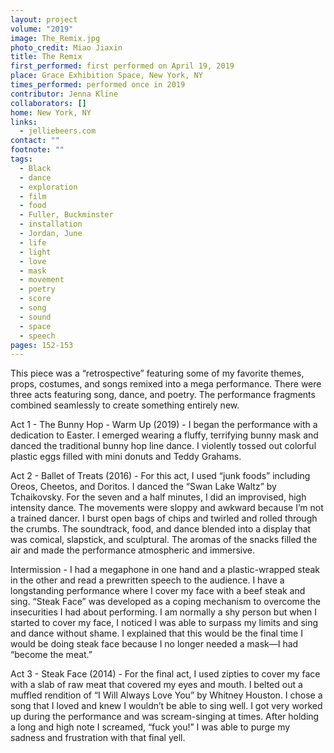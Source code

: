 ```yaml
---
layout: project
volume: "2019"
image: The_Remix.jpg
photo_credit: Miao Jiaxin
title: The Remix
first_performed: first performed on April 19, 2019
place: Grace Exhibition Space, New York, NY
times_performed: performed once in 2019
contributor: Jenna Kline
collaborators: []
home: New York, NY
links:
  - jelliebeers.com
contact: ""
footnote: ""
tags:
  - Black
  - dance
  - exploration
  - film
  - food
  - Fuller, Buckminster
  - installation
  - Jordan, June
  - life
  - light
  - love
  - mask
  - movement
  - poetry
  - score
  - song
  - sound
  - space
  - speech
pages: 152-153
---
```


This piece was a “retrospective” featuring some of my favorite themes, props, costumes, and songs remixed into a mega performance. There were three acts featuring song, dance, and poetry. The performance fragments combined seamlessly to create something entirely new.

Act 1 - The Bunny Hop - Warm Up (2019) - I began the performance with a dedication to Easter. I emerged wearing a fluffy, terrifying bunny mask and danced the traditional bunny hop line dance. I violently tossed out colorful plastic eggs filled with mini donuts and Teddy Grahams.

Act 2 - Ballet of Treats (2016) - For this act, I used “junk foods” including Oreos, Cheetos, and Doritos. I danced the “Swan Lake Waltz” by Tchaikovsky. For the seven and a half minutes, I did an improvised, high intensity dance. The movements were sloppy and awkward because I’m not a trained dancer. I burst open bags of chips and twirled and rolled through the crumbs. The soundtrack, food, and dance blended into a display that was comical, slapstick, and sculptural. The aromas of the snacks filled the air and made the performance atmospheric and immersive.

Intermission - I had a megaphone in one hand and a plastic-wrapped steak in the other and read a prewritten speech to the audience. I have a longstanding performance where I cover my face with a beef steak and sing. “Steak Face” was developed as a coping mechanism to overcome the insecurities I had about performing. I am normally a shy person but when I started to cover my face, I noticed I was able to surpass my limits and sing and dance without shame. I explained that this would be the final time I would be doing steak face because I no longer needed a mask—I had “become the meat.”

Act 3 - Steak Face (2014) - For the final act, I used zipties to cover my face with a slab of raw meat that covered my eyes and mouth. I belted out a muffled rendition of “I Will Always Love You” by Whitney Houston. I chose a song that I loved and knew I wouldn’t be able to sing well. I got very worked up during the performance and was scream-singing at times. After holding a long and high note I screamed, “fuck you!” I was able to purge my sadness and frustration with that final yell.

